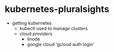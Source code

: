 # kubernetes-pluralsights

- getting kubernetes
    - kubectl used to manage clusters
    - cloud providers
        - linode 
        - google cloud 'gcloud auth login'
